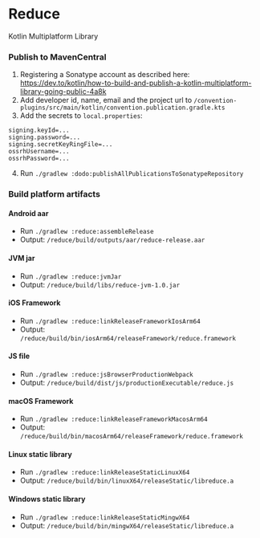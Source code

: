 # Reduce

Kotlin Multiplatform Library

### Publish to MavenCentral

1) Registering a Sonatype account as described here: 
   https://dev.to/kotlin/how-to-build-and-publish-a-kotlin-multiplatform-library-going-public-4a8k
2) Add developer id, name, email and the project url to
   `/convention-plugins/src/main/kotlin/convention.publication.gradle.kts`
3) Add the secrets to `local.properties`:

```
signing.keyId=...
signing.password=...
signing.secretKeyRingFile=...
ossrhUsername=...
ossrhPassword=...
```

4) Run `./gradlew :dodo:publishAllPublicationsToSonatypeRepository`

### Build platform artifacts

#### Android aar

- Run `./gradlew :reduce:assembleRelease`
- Output: `/reduce/build/outputs/aar/reduce-release.aar`

#### JVM jar

- Run `./gradlew :reduce:jvmJar`
- Output: `/reduce/build/libs/reduce-jvm-1.0.jar`

#### iOS Framework

- Run `./gradlew :reduce:linkReleaseFrameworkIosArm64`
- Output: `/reduce/build/bin/iosArm64/releaseFramework/reduce.framework`

#### JS file

- Run `./gradlew :reduce:jsBrowserProductionWebpack`
- Output: `/reduce/build/dist/js/productionExecutable/reduce.js`

#### macOS Framework

- Run `./gradlew :reduce:linkReleaseFrameworkMacosArm64`
- Output: `/reduce/build/bin/macosArm64/releaseFramework/reduce.framework`

#### Linux static library

- Run `./gradlew :reduce:linkReleaseStaticLinuxX64`
- Output: `/reduce/build/bin/linuxX64/releaseStatic/libreduce.a`

#### Windows static library

- Run `./gradlew :reduce:linkReleaseStaticMingwX64`
- Output: `/reduce/build/bin/mingwX64/releaseStatic/libreduce.a`
